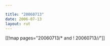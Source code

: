 ```yaml
---

title: "20060713"
date: 2006-07-13
layout: rut
---
```


[[!map pages="20060713/* and ! 20060713/*/*"]]
